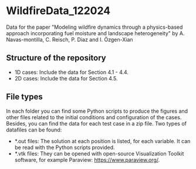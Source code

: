 # WildfireData_122024
Data for the paper "Modeling wildfire dynamics through a physics-based approach incorporating fuel moisture and landscape heterogeneity" by A. Navas-montilla, C. Reisch, P. Diaz and I. Özgen-Xian

## Structure of the repository

- 1D cases: Include the data for Section 4.1 - 4.4.
- 2D cases: Include the data for Section 4.5.

## File types

In each folder you can find some Python scripts to produce the figures and other files related to the initial conditions and configuration of the cases. Besides, you can find the data for each test case in a zip file. Two types of datafiles can be found:

- *.out files: The solution at each position is listed, for each variable. It can be read with the Python scripts provided.
- *.vtk files: They can be opened with open-source Visualization Toolkit software, for example Paraview: https://www.paraview.org/.

